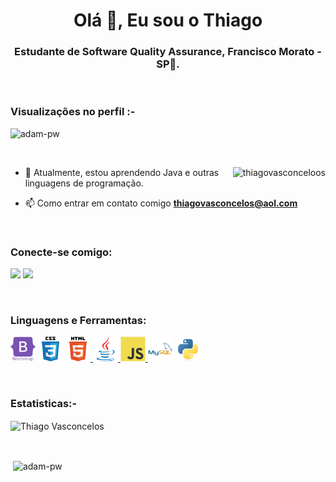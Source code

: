 <h1 align="center">Olá 👋, Eu sou o Thiago</h1>
<h3 align="center">Estudante de Software Quality Assurance, Francisco Morato - SP🌟.</h3>

<br>

<p align="right"> <h3>Visualizações no perfil :-</h3> <img src="https://profile-counter.glitch.me/thiagovasconceloos/count.svg"
    alt="adam-pw" /> 
  </p>

<br>

<p><img align="right" src="https://camo.githubusercontent.com/5fca3db52c463447c36cbf864b01eac247219e56ce24dc0169a66c62ae53a481/68747470733a2f2f6d656469612e67697068792e636f6d2f6d656469612f6475334a336358797a686a3735494f6776412f67697068792e676966" alt="thiagovasconceloos" /></p>


- 🌱 Atualmente, estou aprendendo Java e outras linguagens de programação.

- 📫 Como entrar em contato comigo **thiagovasconcelos@aol.com**


<br>

<h3 align="left">Conecte-se comigo:</h3>
<p align="left">
 
<a href="https://instagram.com/otvasconcelos" target="_blank"><img src="https://img.shields.io/badge/-Instagram-%23E4405F?style=for-the-badge&logo=instagram&logoColor=white" target="_blank"></a>
<a href="https://www.linkedin.com/in/thiago-vasconcelos-0843b3127" target="_blank"><img src="https://img.shields.io/badge/-LinkedIn-%230077B5?style=for-the-badge&logo=linkedin&logoColor=white" target="_blank"></a> 
 

</p>

<br>

<h3 align="left">Linguagens e Ferramentas:</h3>
<p align="left"> 
    <img src="https://raw.githubusercontent.com/devicons/devicon/master/icons/bootstrap/bootstrap-plain-wordmark.svg"
      alt="bootstrap" width="40" height="40" /> </a> <img
      src="https://raw.githubusercontent.com/devicons/devicon/master/icons/css3/css3-original-wordmark.svg" alt="css3"
      width="40" height="40" /> </a> <a href="https://www.w3.org/html/" target="_blank" rel="noreferrer"> <img
      src="https://raw.githubusercontent.com/devicons/devicon/master/icons/html5/html5-original-wordmark.svg"
      alt="html5" width="40" height="40" /> </a> <a href="https://www.adobe.com/in/products/illustrator.html"
    target="_blank" rel="noreferrer"> <a href="https://www.java.com" target="_blank" rel="noreferrer"> <img
      src="https://raw.githubusercontent.com/devicons/devicon/master/icons/java/java-original.svg" alt="java" width="40"
      height="40" /> </a> <a href="https://developer.mozilla.org/en-US/docs/Web/JavaScript" target="_blank"
    rel="noreferrer">  
  <img
      src="https://raw.githubusercontent.com/devicons/devicon/master/icons/javascript/javascript-original.svg"
      alt="javascript" width="40" height="40" /> </a> <img
      src="https://raw.githubusercontent.com/devicons/devicon/master/icons/mysql/mysql-original-wordmark.svg"
      alt="mysql" width="40" height="40" /> </a> </a> <a href="https://pandas.pydata.org/" target="_blank" rel="noreferrer">
    <img
      src="https://raw.githubusercontent.com/devicons/devicon/master/icons/python/python-original.svg" alt="python"
      width="40" height="40" /> </a> <a href="https://reactjs.org/" target="_blank" rel="noreferrer"> </a>
  
  </p>
  
  

<br>

<h3>Estatisticas:-</h3>
<p><img align="center"
    src="https://github-readme-stats.vercel.app/api/top-langs?username=thiagovasconceloos&show_icons=true&locale=pt-br&bg_color=ffffff&text_color=000000&layout=compact"
    alt="Thiago Vasconcelos" 
    bg_color=#808080/></p>

<br>

<p>&nbsp;<img align="center" src="https://github-readme-stats.vercel.app/api?username=thiagovasconceloos&show_icons=true&locale=pt-br&bg_color=ffffff&text_color=000000&repo=convoychat"
    alt="adam-pw" /></p>

<br>

